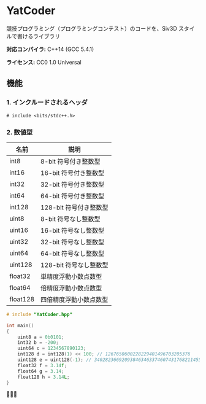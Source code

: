 ﻿# YatCoder
競技プログラミング（プログラミングコンテスト）のコードを、Siv3D スタイルで書けるライブラリ

**対応コンパイラ:** C++14 (GCC 5.4.1)

**ライセンス:** CC0 1.0 Universal

## 機能

### 1. インクルードされるヘッダ

`# include <bits/stdc++.h>`

### 2. 数値型

| 名前       | 説明              |
|----------|-----------------|
| int8     | 8-bit 符号付き整数型   |
| int16    | 16-bit 符号付き整数型  |
| int32    | 32-bit 符号付き整数型  |
| int64    | 64-bit 符号付き整数型  |
| int128   | 128-bit 符号付き整数型 |
| uint8    | 8-bit 符号なし整数型   |
| uint16   | 16-bit 符号なし整数型  |
| uint32   | 32-bit 符号なし整数型  |
| uint64   | 64-bit 符号なし整数型  |
| uint128  | 128-bit 符号なし整数型 |
| float32  | 単精度浮動小数点数型      |
| float64  | 倍精度浮動小数点数型      |
| float128 | 四倍精度浮動小数点数型     |

```C++
# include "YatCoder.hpp"

int main()
{
    uint8 a = 0b0101;
    int32 b = -200;
    uint64 c = 1234567890123;
    int128 d = int128(1) << 100; // 1267650600228229401496703205376
    uint128 e = uint128(-1); // 340282366920938463463374607431768211455
    float32 f = 3.14f;
    float64 g = 3.14;
    float128 h = 3.14L;
}
```

🚧🚧🚧

